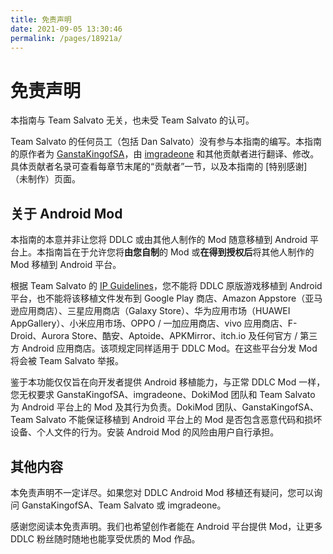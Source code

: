 ```yaml
---
title: 免责声明
date: 2021-09-05 13:30:46
permalink: /pages/18921a/
---
```


# 免责声明

本指南与 Team Salvato 无关，也未受 Team Salvato 的认可。

Team Salvato 的任何员工（包括 Dan Salvato）没有参与本指南的编写。本指南的原作者为 [GanstaKingofSA](https://github.com/GanstaKingofSA)，由 [imgradeone](https://imgradeone.com) 和其他贡献者进行翻译、修改。具体贡献者名录可查看每章节末尾的“贡献者”一节，以及本指南的 [特别感谢] （未制作）页面。

## 关于 Android Mod

本指南的本意并非让您将 DDLC 或由其他人制作的 Mod 随意移植到 Android 平台上。本指南旨在于允许您将**由您自制**的 Mod 或**在得到授权后**将其他人制作的 Mod 移植到 Android 平台。

根据 Team Salvato 的 [IP Guidelines](https://revolution.dokimod.cn/ipguidelines.html)，您不能将 DDLC 原版游戏移植到 Android 平台，也不能将该移植文件发布到 Google Play 商店、Amazon Appstore（亚马逊应用商店）、三星应用商店（Galaxy Store）、华为应用市场（HUAWEI AppGallery）、小米应用市场、OPPO / 一加应用商店、vivo 应用商店、F-Droid、Aurora Store、酷安、Aptoide、APKMirror、itch.io 及任何官方 / 第三方 Android 应用商店。该项规定同样适用于 DDLC Mod。在这些平台分发 Mod 将会被 Team Salvato 举报。

鉴于本功能仅仅旨在向开发者提供 Android 移植能力，与正常 DDLC Mod 一样，您无权要求 GanstaKingofSA、imgradeone、DokiMod 团队和 Team Salvato 为 Android 平台上的 Mod 及其行为负责。DokiMod 团队、GanstaKingofSA、Team Salvato 不能保证移植到 Android 平台上的 Mod 是否包含恶意代码和损坏设备、个人文件的行为。安装 Android Mod 的风险由用户自行承担。

## 其他内容

本免责声明不一定详尽。如果您对 DDLC Android Mod 移植还有疑问，您可以询问 GanstaKingofSA、Team Salvato 或 imgradeone。

感谢您阅读本免责声明。我们也希望创作者能在 Android 平台提供 Mod，让更多 DDLC 粉丝随时随地也能享受优质的 Mod 作品。